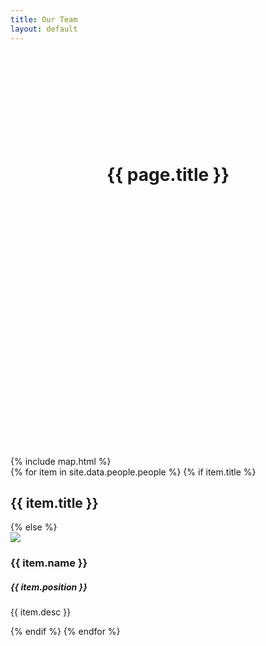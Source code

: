 ```yaml
---
title: Our Team
layout: default
---
```


<header class="masthead bg-primary text-white" style="padding-top: 140px; height: 450px">
  <div class="container">
    <h1 class="display-1 text-white">{{ page.title }}</h1>
  </div>
</header>

<section id="team" class="container text-center">
  {% include map.html %}
  <div class="row">
    {% for item in site.data.people.people %}
      {% if item.title %}
        </div>
        <h1 class="display-4 p-5 mb-5">{{ item.title }}</h1>
        <div class="row">
      {% else %}
        <div class="col-md-{{ item.size | default: 3 }} col-sm-12 d-flex align-items-stretch pb-5">
            <div class="card mb-5">
            <img src="assets/img/people/{{ item.image }}">
            <div class="card-body p-2 pt-3 mt-5">
                <h3 class="card-title">{{ item.name }}</h3>
                <h5 class="card-subtitle mb-2">{{ item.position }}</h5>
                <p class="card-text">{{ item.desc }}</p>
            </div>
            </div>
        </div>
      {% endif %}
    {% endfor %}
  </div>
</section>
